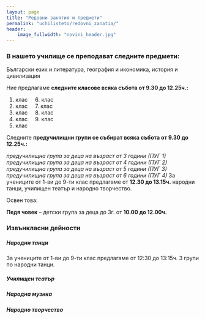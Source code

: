 ```yaml
---
layout: page
title: "Редовни занятия и предмети"
permalink: "uchilisteto/redovni_zanatia/"
header:
    image_fullwidth: "novini_header.jpg"
---
```


### В нашето училище се преподават следните предмети:

Български език и литература, география и икономика, история и цивилизация

Ние предлагаме **следните класове всяка събота от 9.30 до 12.25ч.:**  

1. клас&nbsp;&nbsp;&nbsp;&nbsp;&nbsp;6. клас
2. клас&nbsp;&nbsp;&nbsp;&nbsp;&nbsp;7. клас
3. клас&nbsp;&nbsp;&nbsp;&nbsp;&nbsp;8. клас
4. клас&nbsp;&nbsp;&nbsp;&nbsp;&nbsp;9. клас
5. клас


Следните **предучилищни групи се събират всяка събота от 9.30 до 12.25ч.:**  

_предучилищна група за деца на възраст от 3 години (ПУГ 1)_
_предучилищна група за деца на възраст от 4 години (ПУГ 2)_
_предучилищна група за деца на възраст от 5 години (ПУГ 3)_
_предучилищна група за деца на възраст от 6 години (ПУГ 4)_
За учениците от 1-ви до 9-ти клас предлагаме от **12.30 до 13.15ч.** народни танци, училищен театър и народно творчество.

Освен това:

**Педя човек** – детски група за деца до 3г. от **10.00 до 12.00ч.**  

### Извънкласни дейности  
##### Народни танци
За учениците от 1-ви до 9-ти клас предлагаме от 12:30 до 13:15ч. 3 групи по народни танци.
##### Училищен театър
##### Народна музика
##### Народно творчество